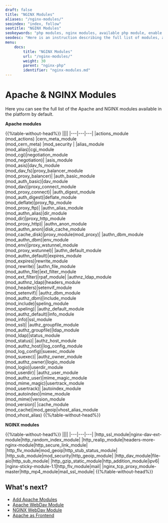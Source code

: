 ```yaml
---
draft: false
title: "NGINX Modules"
aliases: "/nginx-modules/"
seoindex: "index, follow"
seotitle: "NGINX Modules"
seokeywords: "php modules, nginx modules, available php module, enable module, php server modules, add module, default modules, config php module, nginxphp modules, default nginx modules"
seodesc: "Here is an instruction describing the full list of modules, available for NGINX PHP application server within the platform."
menu: 
    docs:
        title: "NGINX Modules"
        url: "/nginx-modules/"
        weight: 30
        parent: "nginx-php"
        identifier: "nginx-modules.md"
---
```


# Apache & NGINX Modules

Here you can see the full list of the Apache and NGINX modules available in the platform by default.

**Apache modules**

{{%table-without-head%}}
||||
|---|---|---|
|actions_module<br>(mod_actions)                            |cern_meta_module<br>(mod_cern_meta)            |mod_security            |
|alias_module<br>(mod_alias)|cgi_module<br>(mod_cgi)|negotiation_module<br>(mod_negotiation)|
|asis_module<br>(mod_asis)|dav_fs_module<br>(mod_dav_fs)|proxy_balancer_module<br>(mod_proxy_balancer)|
|auth_basic_module<br>(mod_auth_basic)|dav_module<br>(mod_dav)|proxy_connect_module<br>(mod_proxy_connect)|
|auth_digest_module<br>(mod_auth_digest)|deflate_module<br>(mod_deflate)|proxy_ftp_module<br>(mod_proxy_ftp)|
|authn_alias_module<br>(mod_authn_alias)|dir_module<br>(mod_dir)|proxy_http_module<br>(mod_proxy_http)|
|authn_anon_module<br>(mod_authn_anon)|disk_cache_module<br>(mod_cache_disk)|proxy_module(mod_proxy)|
|authn_dbm_module<br>(mod_authn_dbm)|env_module<br>(mod_env)|proxy_wstunnel_module<br>(mod_proxy_wstunnel)|
|authn_default_module<br>(mod_authn_default)|expires_module<br>(mod_expires)|rewrite_module<br>(mod_rewrite)|
|authn_file_module<br>(mod_authn_file)|ext_filter_module<br>(mod_ext_filter)|rpaf_module|
|authnz_ldap_module<br>(mod_authnz_ldap)|headers_module<br>(mod_headers)|setenvif_module<br>(mod_setenvif)|
|authz_dbm_module<br>(mod_authz_dbm)|include_module<br>(mod_include)|speling_module<br>(mod_speling)|
|authz_default_module<br>(mod_authz_default)|info_module<br>(mod_info)|ssl_module<br>(mod_ssl)|
|authz_groupfile_module<br>(mod_authz_groupfile)|ldap_module<br>(mod_ldap)|status_module<br>(mod_status)|
|authz_host_module<br>(mod_authz_host)|log_config_module<br>(mod_log_config)|suexec_module<br>(mod_suexec)|
|authz_owner_module<br>(mod_authz_owner)|logio_module<br>(mod_logio)|userdir_module<br>(mod_userdir)|
|authz_user_module<br>(mod_authz_user)|mime_magic_module<br>(mod_mime_magic)|usertrack_module<br>(mod_usertrack)|
|autoindex_module<br>(mod_autoindex)|mime_module<br>(mod_mime)|version_module<br>(mod_version)|
|cache_module<br>(mod_cache)|mod_geoip|vhost_alias_module<br>(mod_vhost_alias)
{{%/table-without-head%}}

**NGINX modules**

{{%table-without-head%}}
||||
|---|---|---|
|http_ssl_module|nginx-dav-ext-module|http_random_index_module|
|http_realip_module|headers-more-nginx-module|http_secure_link_module|
|http_flv_module|mod_geoip|http_stub_status_module|
|http_sub_module|mod_security|http_geoip_module|
|http_dav_module|file-aio|http_sub_module|
|http_gzip_static_module|http_addition_module|ipv6|
|nginx-sticky-module-1.1|http_flv_module|mail|
|nginx_tcp_proxy_module-master|http_mp4_module|mail_ssl_module|
{{%/table-without-head%}}

## What's next?
* [Add Apache Modules](/add-apache-modules/)
* [Apache WebDav Module](/apache-webdav-module/)
* [NGINX WebDav Module](/nginx-webdav-module/)
* [Apache as Frontend](/tomcat-behind-apache/)